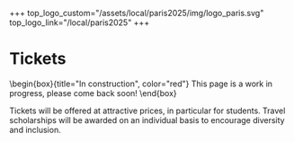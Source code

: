 +++
top_logo_custom="/assets/local/paris2025/img/logo_paris.svg"
top_logo_link="/local/paris2025"
+++

# Tickets

\begin{box}{title="In construction", color="red"}
  This page is a work in progress, please come back soon!
\end{box}

Tickets will be offered at attractive prices, in particular for students. Travel scholarships will be awarded on an individual basis to encourage diversity and inclusion.

